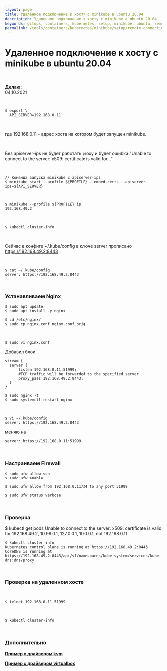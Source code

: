```yaml
---
layout: page
title: Удаленное подключение к хосту с minikube в ubuntu 20.04
description: Удаленное подключение к хосту с minikube в ubuntu 20.04
keywords: gitops, containers, kubernetes, setup, minikube, ubuntu, remote
permalink: /tools/containers/kubernetes/minikube/setup/remote-connection/
---
```


# Удаленное подключение к хосту с minikube в ubuntu 20.04

<br/>

**Делаю:**  
04.10.2021

<br/>

```
$ export \
  API_SERVER=192.168.0.11
```

<br/>

где 192.168.0.11 - адрес хоста на котором будет запущен minikube.

<br/>

Без apiserver-ips не будет работать proxy и будет ошибка "Unable to connect to the server: x509: certificate is valid for..."

<br/>

```
// Команда запуска minikube с apiserver-ips
$ minikube start --profile ${PROFILE} --embed-certs --apiserver-ips=${API_SERVER}
```

<br/>

```
$ minikube --profile ${PROFILE} ip
192.168.49.2
```

<br/>

```
$ kubectl cluster-info
```

<br/>

Сейчас в конфиге ~/.kube/config в ключе server прописано https://192.168.49.2:8443

<br/>

```
$ cat ~/.kube/config
server: https://192.168.49.2:8443
```

<br/>

### Устанавливаем Nginx

```
$ sudo apt update
$ sudo apt install -y nginx

$ cd /etc/nginx/
$ sudo cp nginx.conf nginx.conf.orig
```

<br/>

```
$ sudo vi nginx.conf
```

Добавил блок

```
stream {
  server {
      listen 192.168.0.11:51999;
      #TCP traffic will be forwarded to the specified server
      proxy_pass 192.168.49.2:8443;
  }
}
```

```
$ sudo nginx -t
$ sudo systemctl restart nginx
```

<br/>

```
$ vi ~/.kube/config
server: https://192.168.49.2:8443
```

меняю на

```
server: https://192.168.0.11:51999
```

<br/>

### Настраиваем Firewall

```
$ sudo ufw allow ssh
$ sudo ufw enable

$ sudo ufw allow from 192.168.0.11/24 to any port 51999

$ sudo ufw status verbose
```

<br/>

### Проверка

$ kubectl get pods
Unable to connect to the server: x509: certificate is valid for 192.168.49.2, 10.96.0.1, 127.0.0.1, 10.0.0.1, not 192.168.0.11

```
$ kubectl cluster-info
Kubernetes control plane is running at https://192.168.49.2:8443
CoreDNS is running at https://192.168.49.2:8443/api/v1/namespaces/kube-system/services/kube-dns:dns/proxy
```

<br/>

### Проверка на удаленном хосте

<br/>

```
$ telnet 192.168.0.11 51999
```

<br/>

```
$ kubectl cluster-info
```

<br/>

### Дополнительно

**[Пример с драйвером kvm](https://www.zepworks.com/posts/access-minikube-remotely-kvm/)**

**[Пример с драйвером virtualbox](/tools/ci-cd/gitlab/kubernetes/prepare-gitlab-host-to-work-with-minikube/)**
